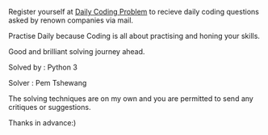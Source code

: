 Register yourself at [Daily Coding Problem](https://www.dailycodingproblem.com/) to recieve daily coding questions asked by renown companies via mail.

Practise Daily because Coding is all about practising and honing your skills.

Good and brilliant solving journey ahead.

Solved by : Python 3

Solver : Pem Tshewang

The solving techniques are on my own and you are permitted to send any critiques or suggestions.

Thanks in advance:)
